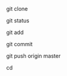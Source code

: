 git clone <repository>

git status

git add <file>

git commit

git push origin master

cd <directory>
